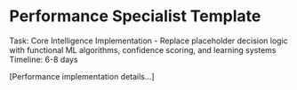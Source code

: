 # Performance Specialist Template

Task: Core Intelligence Implementation - Replace placeholder decision logic with functional ML algorithms, confidence scoring, and learning systems
Timeline: 6-8 days

[Performance implementation details...]